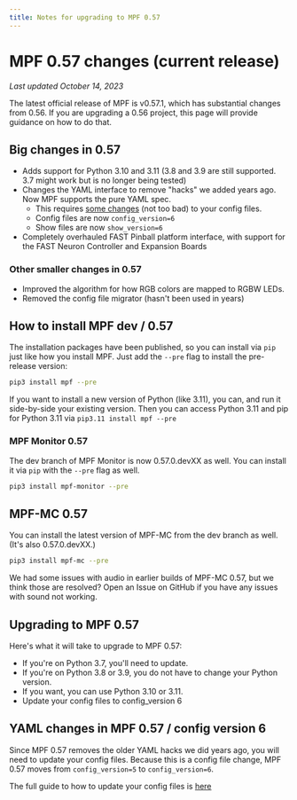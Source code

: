 ```yaml
---
title: Notes for upgrading to MPF 0.57
---
```


# MPF 0.57 changes (current release)

*Last updated October 14, 2023*

The latest official release of MPF is v0.57.1, which has substantial changes from 0.56. If you are upgrading a 0.56 project, this page will provide guidance on how to do that.

## Big changes in 0.57

* Adds support for Python 3.10 and 3.11 (3.8 and 3.9 are still supported. 3.7 might work but is no longer being tested)
* Changes the YAML interface to remove "hacks" we added years ago. Now MPF supports the pure YAML spec.
  * This requires [some changes](../config/instructions/config_v6.md) (not too bad) to your config files.
  * Config files are now `config_version=6`
  * Show files are now `show_version=6`
* Completely overhauled FAST Pinball platform interface, with support for the FAST Neuron Controller and Expansion Boards

### Other smaller changes in 0.57

* Improved the algorithm for how RGB colors are mapped to RGBW LEDs.
* Removed the config file migrator (hasn't been used in years)

## How to install MPF dev / 0.57

The installation packages have been published, so you can install via `pip` just like how you install MPF. Just add the `--pre` flag to install the pre-release version:

``` {.bash .copy}
pip3 install mpf --pre
```

If you want to install a new version of Python (like 3.11), you can, and run it side-by-side your existing version. Then you can access Python 3.11 and pip for Python 3.11 via `pip3.11 install mpf --pre`

### MPF Monitor 0.57

The dev branch of MPF Monitor is now 0.57.0.devXX as well. You can install it via `pip` with the `--pre` flag as well.

``` {.bash .copy}
pip3 install mpf-monitor --pre
```

## MPF-MC 0.57

You can install the latest version of MPF-MC from the dev branch as well. (It's also 0.57.0.devXX.)

``` {.bash .copy}
pip3 install mpf-mc --pre
```

We had some issues with audio in earlier builds of MPF-MC 0.57, but we think those are resolved? Open an Issue on
GitHub if you have any issues with sound not working.

## Upgrading to MPF 0.57

Here's what it will take to upgrade to MPF 0.57:

* If you're on Python 3.7, you'll need to update.
* If you're on Python 3.8 or 3.9, you do not have to change your Python version.
* If you want, you can use Python 3.10 or 3.11.
* Update your config files to config_version 6

## YAML changes in MPF 0.57 / config version 6

Since MPF 0.57 removes the older YAML hacks we did years ago, you will need to update your config files. Because this is a config file change, MPF 0.57 moves from `config_version=5` to `config_version=6`.

The full guide to how to update your config files is [here](../config/instructions/config_v6.md)
